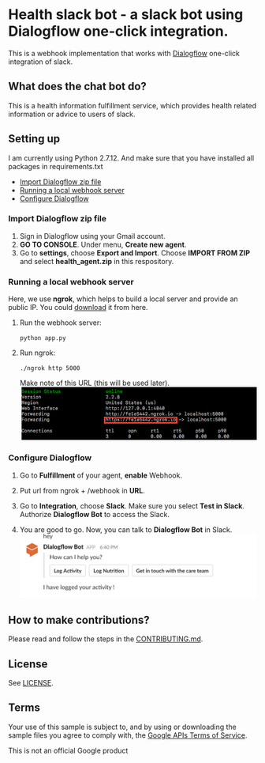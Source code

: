 # Health slack bot - a slack bot using Dialogflow one-click integration. 

This is a webhook implementation that works with [Dialogflow](https://dialogflow.com/docs/integrations/) one-click integration of slack.

## What does the chat bot do?
This is a health information fulfillment service, which provides health related information or advice to users of slack.

## Setting up
I am currently using Python 2.7.12. And make sure that you have installed all packages in requirements.txt

* [Import Dialogflow zip file](#import_zip)
* [Running a local webhook server](#running_server)
* [Configure Dialogflow](#configure_dialogflow)


### <a name="import_zip" />Import Dialogflow zip file
1. Sign in Dialogflow using your Gmail account.
2. **GO TO CONSOLE**. Under menu, **Create new agent**.
3. Go to **settings**, choose **Export and Import**. Choose **IMPORT FROM ZIP** and select **health_agent.zip** in this respository.

### <a name="running_server" />Running a local webhook server
Here, we use **ngrok**, which helps to build a local server and provide an public IP. You could [download](https://ngrok.com/download) it from here.

1. Run the webhook server:

	```
	python app.py
	```

2. Run ngrok:

	```
	./ngrok http 5000
	```

	Make note of this URL (this will be used later).
	![Settings Window](files/screen_shots/Screen-Shot-1.png)


### <a name="configure_dialogflow" />Configure Dialogflow

1. Go to **Fulfillment** of your agent, **enable** Webhook.

2. Put url from ngrok + /webhook in **URL**. 

3. Go to **Integration**, choose **Slack**. Make sure you select **Test in Slack**. Authorize **Dialogflow Bot** to access the Slack.

4. You are good to go. Now, you can talk to **Dialogflow Bot** in Slack.
   ![Settings Window](files/screen_shots/Screen-Shot-2.png)


## How to make contributions?
Please read and follow the steps in the [CONTRIBUTING.md](CONTRIBUTING.md).

## License
See [LICENSE](LICENSE).

## Terms
Your use of this sample is subject to, and by using or downloading the sample files you agree to comply with, the [Google APIs Terms of Service](https://developers.google.com/terms/).

This is not an official Google product
